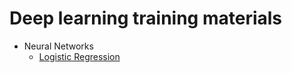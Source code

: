 # Deep learning training materials 

- Neural Networks 
  - [Logistic Regression](https://github.com/Kredoai/Deep-Learning-Training/tree/master/Neural%20Networks/Logistic_Regression)

